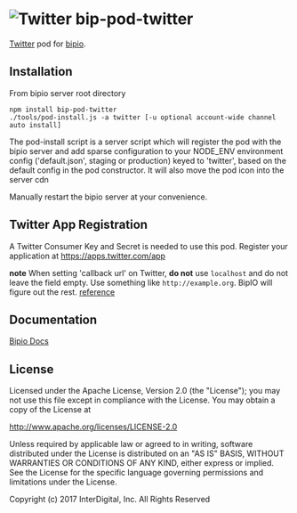 ![Twitter](twitter.png) bip-pod-twitter
=======

[Twitter](https://www.twitter.com/) pod for [bipio](https://bip.io).

## Installation

From bipio server root directory

    npm install bip-pod-twitter
    ./tools/pod-install.js -a twitter [-u optional account-wide channel auto install]

The pod-install script is a server script which will register the pod with the bipio server and add sparse
configuration to your NODE_ENV environment config ('default.json', staging or production)
keyed to 'twitter', based on the default config in the pod constructor.  It will also move the
pod icon into the server cdn

Manually restart the bipio server at your convenience.

## Twitter App Registration

A Twitter Consumer Key and Secret is needed to use this pod.  Register your application at https://apps.twitter.com/app

**note** When setting 'callback url' on Twitter, **do not** use `localhost` and do not leave the field empty.  Use something like `http://example.org`.  BipIO will figure out the rest. [reference](https://dev.twitter.com/discussions/5749)

## Documentation

[Bipio Docs](https://bip.io/docs/pods/twitter)

## License

Licensed under the Apache License, Version 2.0 (the "License"); you may not use this file except in compliance with the License. You may obtain a copy of the License at

http://www.apache.org/licenses/LICENSE-2.0

Unless required by applicable law or agreed to in writing, software distributed under the License is distributed on an "AS IS" BASIS, WITHOUT WARRANTIES OR CONDITIONS OF ANY KIND, either express or implied. See the License for the specific language governing permissions and limitations under the License.


Copyright (c) 2017 InterDigital, Inc. All Rights Reserved
